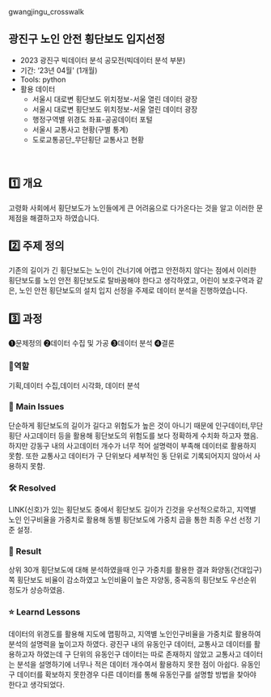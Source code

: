 gwangjingu_crosswalk

## 광진구 노인 안전 횡단보도 입지선정
- 2023 광진구 빅데이터 분석 공모전(빅데이터 분석 부분)
- 기간: ‘23년 04월' (1개월)
- Tools: python
- 활용 데이터
  - 서울시 대로변 횡단보도 위치정보-서울 열린 데이터 광장
  - 서울시 대로변 횡단보도 위치정보-서울 열린 데이터 광장
  - 행정구역별 위경도 좌표-공공데이터 포털
  - 서울시 교통사고 현황(구별 통계)
  - 도로교통공단_무단횡단 교통사고 현황
<br>


## 1️⃣ 개요
  고령화 사회에서 횡단보도가 노인들에게 큰 어려움으로 다가온다는 것을 알고 이러한 문제점을 해결하고자 하였습니다.
<br>

## 2️⃣ 주제 정의
기존의 길이가 긴 횡단보도는 노인이 건너기에 어렵고 안전하지 않다는 점에서 이러한 횡단보도를 노인 안전 횡단보도로 탈바꿈해야 한다고 생각하였고,
어린이 보호구역과 같은, 노인 안전 횡단보도의 설치 입지 선정을 주제로 데이터 분석을 진행하였습니다.
<br>

## 3️⃣ 과정 

❶문제정의 ❷데이터 수집 및 가공 ❸데이터 분석 ❹결론


### 👤역할
기획,데이터 수집,데이터 시각화, 데이터 분석
<br>

### 🧐 Main Issues
단순하게 횡단보도의 길이가 길다고 위험도가 높은 것이 아니기 때문에 인구데이터,무단횡단 사고데이터 등을 활용해 횡단보도의 위험도를 보다 정확하게 수치화 하고자 했음.
하지만 강동구 내의 사고데이터 개수가 너무 적어 설명력이 부족해 데이터로 활용하지 못함. 또한 교통사고 데이터가 구 단위보다 세부적인 동 단위로 기록되어지지 않아서 사용하지 못함.


### 🛠️ Resolved
LINK(신호)가 있는 횡단보도 중에서 횡단보도 길이가 긴것을 우선적으로하고, 지역별 노인 인구비율을 가중치로 활용해 동별 횡단보도에 가중치 곱을 통한 
최종 우선 선정 기준 설정.
<br>

### 🎯 Result
상위 30개 횡단보도에 대해 분석하였을때 인구 가중치를 활용한 결과 화양동(건대입구) 쪽 횡단보도 비율이 감소하였고 
노인비율이 높은 자양동, 중곡동의 횡단보도 우선순위 정도가 상승하였음.


### ⭐ Learnd Lessons
데이터의 위경도를 활용해 지도에 맵핑하고, 지역별 노인인구비율을 가중치로 활용하여 분석의 설명력을 높이고자 하였다.
광진구 내의 유동인구 데이터, 교통사고 데이터를 활용하고자 하였는데 구 단위의 유동인구 데이터는 따로 존재하지 않았고
교통사고 데이터는 분석을 설명하기에 너무나 적은 데이터 개수여서 활용하지 못한 점이 아쉽다.
유동인구 데이터를 확보하지 못한경우 다른 데이터를 통해 유동인구를 설명할 방법을 찾아야 한다고 생각되었다. 

